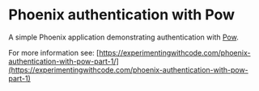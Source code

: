 # Phoenix authentication with Pow

A simple Phoenix application demonstrating authentication with [Pow](https://github.com/danschultzer/pow).

For more information see: [https://experimentingwithcode.com/phoenix-authentication-with-pow-part-1/](https://experimentingwithcode.com/phoenix-authentication-with-pow-part-1)
